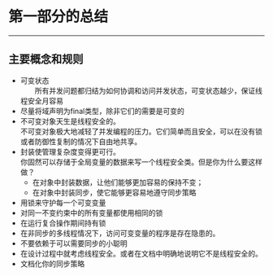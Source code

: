 # 第一部分的总结
---

## 主要概念和规则
- 可变状态<br/>
　　所有并发问题都归结为如何协调和访问并发状态，可变状态越少，保证线程安全月容易
- 尽量将域声明为final类型，除非它们的需要是可变的
- 不可变对象天生是线程安全的。<br/>
不可变对象极大地减轻了并发编程的压力。它们简单而且安全，可以在没有锁或者防御性复制的情况下自由地共享。
- 封装使管理复杂度变得更可行。<br/>
你固然可以存储于全局变量的数据来写一个线程安全类。但是你为什么要这样做？
	- 在对象中封装数据，让他们能够更加容易的保持不变；
	- 在对象中封装同步，使它能够更容易地遵守同步策略
- 用锁来守护每一个可变变量
- 对同一不变约束中的所有变量都使用相同的锁
- 在运行复合操作期间持有锁
- 在非同步的多线程情况下，访问可变变量的程序是存在隐患的。
- 不要依赖于可以需要同步的小聪明
- 在设计过程中就考虑线程安全。或者在文档中明确地说明它不是线程安全的。
- 文档化你的同步策略